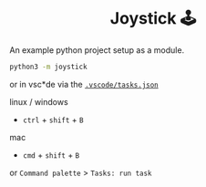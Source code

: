 <div align="center">
<h1>Joystick 🕹️</h1>
</div>

An example python project setup as a module.

```bash
python3 -m joystick
```

or in vsc\*de via the [`.vscode/tasks.json`](.vscode/tasks.json)

linux / windows

- `ctrl` + `shift` + `B`

mac

- `cmd` + `shift` + `B`

or `Command palette` > `Tasks: run task`